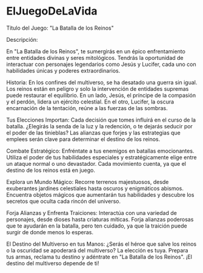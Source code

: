 # ElJuegoDeLaVida

Título del Juego: "La Batalla de los Reinos"

Descripción:

En "La Batalla de los Reinos", te sumergirás en un épico enfrentamiento entre entidades divinas y seres mitológicos.
Tendrás la oportunidad de interactuar con personajes legendarios como Jesús y Lucifer, cada uno con habilidades únicas y poderes extraordinarios.

Historia:
En los confines del multiverso, se ha desatado una guerra sin igual.
Los reinos están en peligro y solo la intervención de entidades supremas puede restaurar el equilibrio.
En un lado, Jesús, el príncipe de la compasión y el perdón, lidera un ejército celestial.
En el otro, Lucifer, la oscura encarnación de la tentación, reúne a las fuerzas de las sombras.

Tus Elecciones Importan:
Cada decisión que tomes influirá en el curso de la batalla.
¿Elegirás la senda de la luz y la redención, o te dejarás seducir por el poder de las tinieblas?
Las alianzas que forjes y las estrategias que emplees serán clave para determinar el destino de los reinos.

Combate Estratégico:
Enfréntate a tus enemigos en batallas emocionantes.
Utiliza el poder de tus habilidades especiales y estratégicamente elige entre un ataque normal o uno devastador.
Cada movimiento cuenta, ya que el destino de los reinos está en juego.

Explora un Mundo Mágico:
Recorre terrenos majestuosos, desde exuberantes jardines celestiales hasta oscuros y enigmáticos abismos.
Encuentra objetos mágicos que aumentarán tus habilidades y descubre los secretos que oculta cada rincón del universo.

Forja Alianzas y Enfrenta Traiciones:
Interactúa con una variedad de personajes, desde dioses hasta criaturas míticas.
Forja alianzas poderosas que te ayudarán en la batalla, pero ten cuidado, ya que la traición puede surgir de donde menos lo esperas.

El Destino del Multiverso en tus Manos:
¿Serás el héroe que salve los reinos o la oscuridad se apoderará del multiverso?
La elección es tuya. Prepara tus armas, reclama tu destino y adéntrate en "La Batalla de los Reinos".
¡El destino del multiverso depende de ti!
